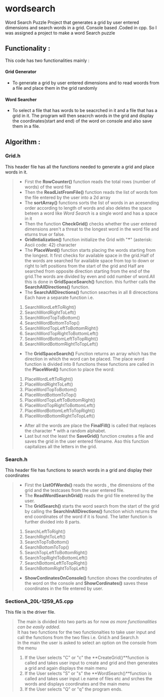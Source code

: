 # wordsearch
Word Search Puzzle Project that generates a grid by user entered dimensions and search words in a grid. Console based .Coded in cpp.
So I was assigned a project to make a word Search puzzle 

## Functionality :
This code has two functionalities mainly :

#### Grid Generator
* To generate a grid by user entered dimensions and to read woords from a file and place them in the grid randomly
#### Word Searcher
* To select a file that has words to be seacrched  in it and a file that has a grid in it. The program will then seacrch words in the grid and display the coordinates(start and end) of the word on console and also save them in a file.

## Algorithm :
### Grid.h
This header file has all the functions needed to generate a grid and place words in it.
>* First the **RowCounter()** function reads the total rows (number of words) of the word file 
>* Then the **ReadListFromFile()** function reads the list of words fom the file entered by the user into a 2d array
>* The **sortArray()** functions sorts the list of words in an acesending order according to length of words and also deletes the space beteen a word like *Word Search* is a single word and has a space in it
>* Then the function **CheckGrid()** checks whether the user entered dimensions aren't a threat to the longest word in the word file and eturns true or false.
>* **GridIntialization()** function initialize the Grid with "__*__" (asterisk: Ascii code: 42) character 
>* The **PlaceWord()** function starts placing the words starting from the longest. It first checks for available space in the grid.Half of the words are searched for available space from top to down or right to left positions from the start of the grid and Half are searched from opposite direction starting from the end of the grid.The words are divided by even and odd number of word.All this is done in **GridSpaceSearch()** function. this further calls the **SearchAllDirections()** function.
>* The **SearchAllDirections()** function seacrhes in all 8 direcections 
>Each have a separate function i.e.
>1. SearchWordLeftToRight()
>2. SearchWordRightToLeft()
>3. SearchWordTopToBottom()
>4. SearchWordBottomToTop()
>5. SearchWordTopLeftToBottomRight()
>6. SearchWordTopRightToBottomLeft()
>7. SearchWordBottomLeftToTopRight()
>8. SearchWordBottomRightToTopLeft()
>* The **GridSpaceSearch()** Function returns an array which has the direction in which the word can be placed.
>The place word function is divided into 8 functions these functions are called in the **PlaceWord()** function to place the word:
>1. PlaceWordLeftToRight()
>2. PlaceWordRightToLeft()
>3. PlaceWordTopToBottom()
>4. PlaceWordBottomToTop()
>5. PlaceWordTopLeftToBottomRight()
>6. PlaceWordTopRightToBottomLeft()
>7. PlaceWordBottomLeftToTopRight()
>8. PlaceWordBottomRightToTopLeft()
>* After all the words are place the **FinalFill()** is called that replaces the character __*__ with  a random alphabet.
>* Last but not the least the **SaveGrid()** function creates a file and  saves the grid in the user entered filename. Aso this function capitalizes all the letters in the grid.
 ### Search.h
 This header file has functions to search words in a grid and display their coordinates
 >* First the **ListOfWords()** reads the words  , the dimensions of the grid and the testcases from the user entered file.
 >* The **ReadWordSearchGrid()** reads the grid file enetered by the user.
 >* The **GridSearch()** starts the word search from the start of the grid by calling the **SearchInAllDirections()** function which returns the end coordinates of the word if it is found. The latter function is further divided into 8 parts.
>1. SearchLeftToRight()
>2. SearchRightToLeft()
>3. SearchTopToBottom()
>4. SearchBottomToTop()
>5. SearchTopLeftToBottomRight()
>6. SearchTopRightToBottomLeft()
>7. SearchBottomLeftToTopRight()
>8. SearchBottomRightToTopLeft()
>* **ShowCordinatesOnConsole()** function  shows the coordinates of the word on the console and **ShowCordinates()** saves these coordinates in the file entered by user.

### SectionA_20L-1259_A5.cpp
This file is the driver file.
>The main is divided into two parts as for now _as more functionalities can be easily added_.\
>It has two functions for the two functionalties to take user input and call the functions from the two files i.e. Grid.h and Search.h\
>In the main the user is asked to select an option on the console from the menu
>1. If the User selects "C" or "c" the **CreateGrid()**function is called and takes user input to create and grid and then generates a grid and again displays the main menu
>2. If the User selects "S" or "s" the **WordSearch()**function is called and takes user input i.e name of files etc and srches the words and displays coordinates and the main menu
>3. If the User selects "Q" or "q" the program ends.
